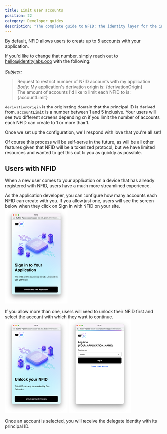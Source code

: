 ```yaml
---
title: Limit user accounts
position: 22
category: Developer guides
description: "The complete guide to NFID: the identity layer for the internet."
---
```


By default, NFID allows users to create up to 5 accounts with your application.

If you'd like to change that number, simply reach out to hello@identitylabs.ooo with the following:
</br></br>*Subject:* 
>Request to restrict number of NFID accounts with my application 
*Body:* 
>My application's derivation origin is: {derivationOrigin}</br>The amount of accounts I'd like to limit each NFID to is: {accountLimit}

`derivationOrigin` is the originating domain that the principal ID is derived from.
`accountLimit` is a number between 1 and 5 inclusive. Your users will see two different screens depending on if you limit the number of accounts each NFID can create to 1 or more than 1.

Once we set up the configuration, we'll respond with love that you're all set!

Of course this process will be self-serve in the future, as will be all other features given that NFID will be a tokenized protocol, but we have limited resources and wanted to get this out to you as quickly as possible.

## Users with NFID
When a new user comes to your application on a device that has already registered with NFID, users have a much more streamlined experience.

As the application developer, you can configure how many accounts each NFID can create with you. If you allow just one, users will see the screen below when they click on Sign in with NFID on your site.
<img src="../../single-persona-login.png" style="width:200px;margin:auto;"></img>

If you allow more than one, users will need to unlock their NFID first and select the account with which they want to continue.
<img src="../../unlock-nfid.png" style="width:200px;margin:auto;"></img>
<img src="../../account_selection_screen.png" style="width:200px;margin:auto;"></img>

Once an account is selected, you will receive the delegate identity with its principal ID.
